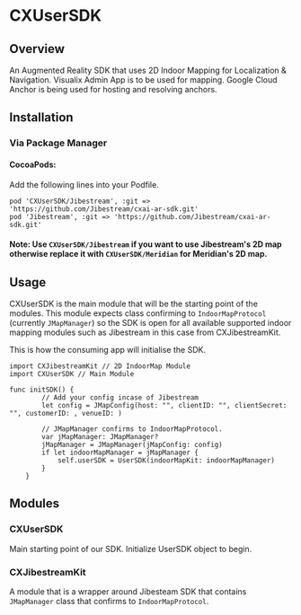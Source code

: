 # CXUserSDK

## Overview
An Augmented Reality SDK that uses 2D Indoor Mapping for Localization & Navigation. Visualix Admin App is to be used for mapping. Google Cloud Anchor is being used for hosting and resolving anchors.

## Installation
### Via Package Manager
#### CocoaPods:
Add the following lines into your Podfile.

```
pod 'CXUserSDK/Jibestream', :git => 'https://github.com/Jibestream/cxai-ar-sdk.git'
pod 'Jibestream', :git => 'https://github.com/Jibestream/cxai-ar-sdk.git'

```

#### Note: Use `CXUserSDK/Jibestream` if you want to use Jibestream's 2D map otherwise replace it with `CXUserSDK/Meridian` for Meridian's 2D map.

## Usage
CXUserSDK is the main module that will be the starting point of the modules. This module expects class confirming to `IndoorMapProtocol` (currently `JMapManager`) so the SDK is open for all available supported indoor mapping modules such as Jibestream in this case from CXJibestreamKit. 

This is how the consuming app will initialise the SDK.
```
import CXJibestreamKit // 2D IndoorMap Module
import CXUserSDK // Main Module

func initSDK() {
        // Add your config incase of Jibestream
        let config = JMapConfig(host: "", clientID: "", clientSecret: "", customerID: , venueID: )

        // JMapManager confirms to IndoorMapProtocol.
        var jMapManager: JMapManager?
        jMapManager = JMapManager(jMapConfig: config)
        if let indoorMapManager = jMapManager {
            self.userSDK = UserSDK(indoorMapKit: indoorMapManager)
        }
    }
```

## Modules

### CXUserSDK
Main starting point of our SDK. Initialize UserSDK object to begin.

### CXJibestreamKit
A module that is a wrapper around Jibesteam SDK that contains `JMapManager` class that confirms to `IndoorMapProtocol`. 


